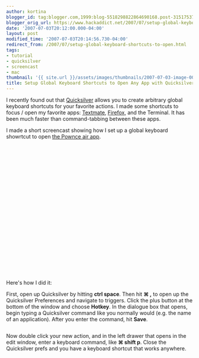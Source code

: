 ```yaml
---
author: kortina
blogger_id: tag:blogger.com,1999:blog-5518298822864690168.post-3151753754102447613
blogger_orig_url: https://www.hackaddict.net/2007/07/setup-global-keyboard-shortcuts-to-open.html
date: '2007-07-03T20:12:00.000-04:00'
layout: post
modified_time: '2007-07-03T20:14:56.730-04:00'
redirect_from: /2007/07/setup-global-keyboard-shortcuts-to-open.html
tags:
- tutorial
- quicksilver
- screencast
- mac
thumbnail: '{{ site.url }}/assets/images/thumbnails/2007-07-03-image-0000.jpg'
title: Setup Global Keyboard Shortcuts to Open Any App with Quicksilver
---
```


I recently found out that <a href="http://quicksilver.blacktree.com/" title="quicksilver:&lt;br /&gt;the key is mighter">Quicksilver</a> allows you to create arbitrary global keyboard shortcuts for your favorite actions.  I made some shortcuts to focus / open my favorite apps: <a href="http://macromates.com/" title="TextMate — The Missing Editor for Mac OS X">Textmate</a>, <a href="http://www.mozilla.com/firefox/" title="Firefox - Rediscover the Web">Firefox</a>, and the Terminal.  It has been much faster than command-tabbing between these apps.



I made a short screencast showing how I set up a global keyboard showrtcut to open <a href="http://pownce.com">the Pownce air app</a>.



<object height="350" width="425"> <param name="movie" value="http://www.youtube.com/v/oidK2SFqhqU"/> <embed height="350" src="http://www.youtube.com/v/oidK2SFqhqU" type="application/x-shockwave-flash" width="425"/> </object>



Here's how I did it:



First, open up Quicksilver by hitting <b>ctrl space</b>.  Then hit <b>⌘ ,</b> to open up the Quicksilver Preferences and navigate to triggers.  Click the plus button at the bottom of the window and choose <b>Hotkey</b>.  In the dialogue box that opens, begin typing a Quicksilver command like you normally would (e.g. the name of an application).  After you enter the command, hit <b>Save</b>.



<img alt="" border="0" id="BLOGGER_PHOTO_ID_5083128236355538626" src="{{ site.url }}/assets/images/posts/2007-07-03-image-0000.jpg" style="display:block; margin:0px auto 10px; text-align:center; "/>



Now double click your new action, and in the left drawer that opens in the edit window, enter a keyboard command, like <b>⌘ shift p</b>.  Close the Quicksilver prefs and you have a keyboard shortcut that works anywhere.